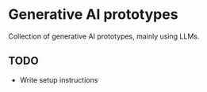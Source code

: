 # Generative AI prototypes

Collection of generative AI prototypes, mainly using LLMs.

## TODO

- Write setup instructions
